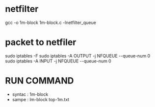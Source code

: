# netfilter
gcc -o 1m-block 1m-block.c -lnetfilter_queue


# packet to netfiler
sudo iptables -F
sudo iptables -A OUTPUT -j NFQUEUE --queue-num 0
sudo iptables -A INPUT -j NFQUEUE --queue-num 0

# RUN COMMAND 
* syntac : 1m-block <site list file>
* sampe : lm-block top-1m.txt 
